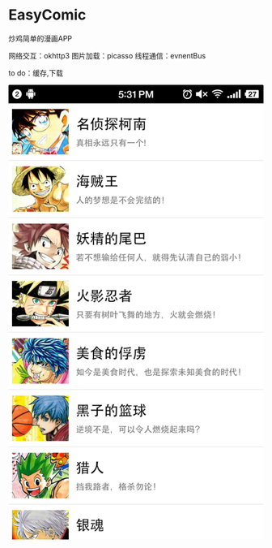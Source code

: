 # EasyComic
炒鸡简单的漫画APP


网络交互：okhttp3
图片加载：picasso
线程通信：evnentBus

to do：缓存,下载



![](https://github.com/yj970/EasyComic/raw/master/app/src/main/res/mipmap-xxhdpi/easyComic.png)  
